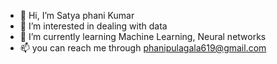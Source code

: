 - 👋 Hi, I’m Satya phani Kumar
- 👀 I’m interested in dealing with data
- 🌱 I’m currently learning Machine Learning, Neural networks
- 📫 you can reach me through phanipulagala619@gmail.com

<!---
phanipulagala619/phanipulagala619 is a ✨ special ✨ repository because its `README.md` (this file) appears on your GitHub profile.
You can click the Preview link to take a look at your changes.
--->
